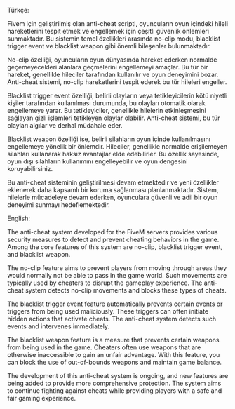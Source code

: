 Türkçe:

Fivem için geliştirilmiş olan anti-cheat scripti, oyuncuların oyun içindeki hileli hareketlerini tespit etmek ve engellemek için çeşitli güvenlik önlemleri sunmaktadır. Bu sistemin temel özellikleri arasında no-clip modu, blacklist trigger event ve blacklist weapon gibi önemli bileşenler bulunmaktadır.

No-clip özelliği, oyuncuların oyun dünyasında hareket ederken normalde geçemeyecekleri alanlara geçmelerini engellemeyi amaçlar. Bu tür bir hareket, genellikle hileciler tarafından kullanılır ve oyun deneyimini bozar. Anti-cheat sistemi, no-clip hareketlerini tespit ederek bu tür hileleri engeller.

Blacklist trigger event özelliği, belirli olayların veya tetikleyicilerin kötü niyetli kişiler tarafından kullanılması durumunda, bu olayları otomatik olarak engellemeye yarar. Bu tetikleyiciler, genellikle hilelerin etkinleşmesini sağlayan gizli işlemleri tetikleyen olaylar olabilir. Anti-cheat sistemi, bu tür olayları algılar ve derhal müdahale eder.

Blacklist weapon özelliği ise, belirli silahların oyun içinde kullanılmasını engellemeye yönelik bir önlemdir. Hileciler, genellikle normalde erişilemeyen silahları kullanarak haksız avantajlar elde edebilirler. Bu özellik sayesinde, oyun dışı silahların kullanımını engelleyebilir ve oyun dengesini koruyabilirsiniz.

Bu anti-cheat sisteminin geliştirilmesi devam etmektedir ve yeni özellikler eklenerek daha kapsamlı bir koruma sağlanması planlanmaktadır. Sistem, hilelerle mücadeleye devam ederken, oyunculara güvenli ve adil bir oyun deneyimi sunmayı hedeflemektedir.

English:

The anti-cheat system developed for the FiveM servers provides various security measures to detect and prevent cheating behaviors in the game. Among the core features of this system are no-clip, blacklist trigger event, and blacklist weapon.

The no-clip feature aims to prevent players from moving through areas they would normally not be able to pass in the game world. Such movements are typically used by cheaters to disrupt the gameplay experience. The anti-cheat system detects no-clip movements and blocks these types of cheats.

The blacklist trigger event feature automatically prevents certain events or triggers from being used maliciously. These triggers can often initiate hidden actions that activate cheats. The anti-cheat system detects such events and intervenes immediately.

The blacklist weapon feature is a measure that prevents certain weapons from being used in the game. Cheaters often use weapons that are otherwise inaccessible to gain an unfair advantage. With this feature, you can block the use of out-of-bounds weapons and maintain game balance.

The development of this anti-cheat system is ongoing, and new features are being added to provide more comprehensive protection. The system aims to continue fighting against cheats while providing players with a safe and fair gaming experience.
